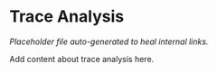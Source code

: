 # Trace Analysis

*Placeholder file auto-generated to heal internal links.*

Add content about trace analysis here.